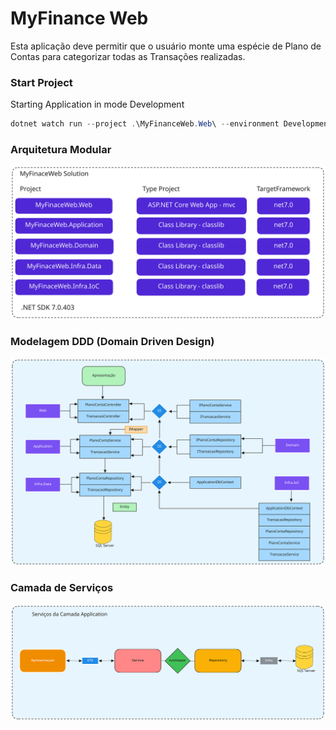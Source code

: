 # MyFinance Web
Esta aplicação deve permitir que o usuário monte uma espécie de Plano de Contas para categorizar
todas as Transações realizadas.


### Start Project
Starting Application in mode Development
```powershell
dotnet watch run --project .\MyFinanceWeb.Web\ --environment Development
```

### Arquitetura Modular
![Fluxo MyFinace](./diagrama/Modular.svg)

### Modelagem DDD (Domain Driven Design)
![Fluxo MyFinace](./diagrama/DDD.svg)

### Camada de Serviços 
![Fluxo MyFinace](./diagrama/Services.svg)


